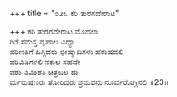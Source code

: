 +++
title = "೦೨೩ ಕರಿ ತುರಗದೇರಾಟ"

+++
ಕರಿ ತುರಗದೇರಾಟ ಮೊದಲಾ  
ಗಿರೆ ಸಮಸ್ತ ನೃಪಾಲ ವಿದ್ಯಾ  
ಪರಿಣತಿಗೆ ಹಿಗ್ಗಿದರು ಭೀಷ್ಮಾದಿಗಳು ಹರುಷದಲಿ  
ಪರಿವಿಡಿಗಳಲಿ ನಕುಲ ಸಹದೇ  
ವರು ವಿವಿಂಶತಿ ಚಿತ್ರಬಲ ದು     
ರ್ಮರುಷಣರು ತೋರಿದರು ಶ್ರಮವನು ನೂರ್ವರೊಗ್ಗಿನಲಿ     ॥23॥